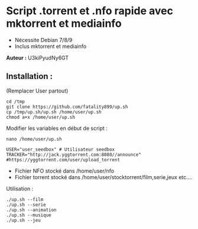 # Script .torrent et .nfo rapide avec mktorrent et mediainfo

* Nécessite Debian 7/8/9
* Inclus mktorrent et mediainfo

**Auteur :** U3kiPyudNy6GT

## Installation :
(Remplacer User partout)
```
cd /tmp
git clone https://github.com/fatality899/up.sh
cp /tmp/up.sh/up.sh /home/user/up.sh
chmod a+x /home/user/up.sh
```

Modifier les variables en début de script :
```
nano /home/user/up.sh
```
```
USER="user_seedbox" # Utilisateur seedbox
TRACKER="http://jack.yggtorrent.com:8080//announce" #https://yggtorrent.com/user/upload_torrent
```

* Fichier NFO stocké dans /home/user/nfo
* Fichier torrent stocké dans /home/user/stocktorrent/film,serie,jeux etc....

Utilisation :
```
./up.sh --film
./up.sh --serie
./up.sh --animation
./up.sh --musique
./up.sh --jeu
```

